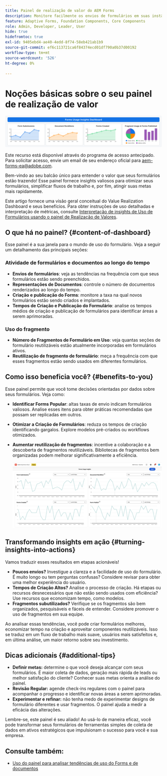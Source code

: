 ```yaml
---
title: Painel de realização de valor do AEM Forms
description: Monitore facilmente os envios de formulários em suas instâncias do AEM Forms com nosso painel de rastreamento intuitivo.
feature: Adaptive Forms, Foundation Components, Core Components
role: Admin, Developer, Leader, User
hide: true
hidefromtoc: true
exl-id: 9405ebd4-ae40-4edd-8f74-58eb421ab1b9
source-git-commit: ef6c113721ca6f84374ecd01df790a0b37d00192
workflow-type: tm+mt
source-wordcount: '526'
ht-degree: 0%

---
```


# Noções básicas sobre o seu painel de realização de valor

![Painel de realização do Fvalue](/help/edge/docs/forms/universal-editor/assets/forms-insights-banner.svg)


<span class="preview"> Este recurso está disponível através do programa de acesso antecipado. Para solicitar acesso, envie um email de seu endereço oficial para aem-forms-ea@adobe.com. <span>


Bem-vindo ao seu balcão único para entender o valor que seus formulários estão trazendo! Esse painel fornece insights valiosos para otimizar seus formulários, simplificar fluxos de trabalho e, por fim, atingir suas metas mais rapidamente.

Este artigo fornece uma visão geral conceitual do Value Realization Dashboard e seus benefícios. Para obter instruções de uso detalhadas e interpretação de métricas, consulte [Interpretação de insights de Uso de Formulários usando o painel de Realização de Valores](/help/forms/using-the-value-realization-dashboard.md).




## O que há no painel? {#content-of-dashboard}

Esse painel é a sua janela para o mundo de uso do formulário. Veja a seguir um detalhamento das principais seções:


### Atividade de formulários e documentos ao longo do tempo

* **Envios de formulários**: veja as tendências na frequência com que seus formulários estão sendo preenchidos.
* **Representações de Documentos**: controle o número de documentos renderizados ao longo do tempo.
* **Criação e publicação do Forms**: monitore a taxa na qual novos formulários estão sendo criados e implantados.
* **Tempos de Criação e Publicação do Formulário**: analise os tempos médios de criação e publicação de formulários para identificar áreas a serem aprimoradas.

### Uso do fragmento

* **Número de Fragmentos de Formulário em Uso**: veja quantas seções de formulário reutilizáveis estão atualmente incorporadas em formulários ativos.
* **Reutilização de fragmento de formulário**: meça a frequência com que esses fragmentos estão sendo usados em diferentes formulários.


## Como isso beneficia você? {#benefits-to-you}

Esse painel permite que você tome decisões orientadas por dados sobre seus formulários. Veja como:

* **Identificar Forms Popular**: altas taxas de envio indicam formulários valiosos. Analise esses itens para obter práticas recomendadas que possam ser replicadas em outros.
* **Otimizar a Criação de Formulários**: reduza os tempos de criação identificando gargalos. Explore modelos pré-criados ou workflows otimizados.
* **Aumentar reutilização de fragmentos**: incentive a colaboração e a descoberta de fragmentos reutilizáveis. Bibliotecas de fragmentos bem organizadas podem melhorar significativamente a eficiência.

  ![painel de realização de valor](/help/forms/assets/forms-usage-insights.png)


## Transformando insights em ação {#turning-insights-into-actions}

Vamos traduzir esses resultados em etapas acionáveis!

* **Poucos envios?** Investigue a clareza e a facilidade de uso do formulário. É muito longo ou tem perguntas confusas? Considere revisar para obter uma melhor experiência do usuário.
* **Tempos de Criação Altos?** Analise o processo de criação. Há etapas ou recursos desnecessários que não estão sendo usados com eficiência? Use recursos que economizam tempo, como modelos.
* **Fragmentos subutilizados?** Verifique se os fragmentos são bem organizados, pesquisáveis e fáceis de entender. Considere promover o uso de fragmentos em sua equipe.

Ao analisar essas tendências, você pode criar formulários melhores, economizar tempo na criação e aproveitar componentes reutilizáveis. Isso se traduz em um fluxo de trabalho mais suave, usuários mais satisfeitos e, em última análise, um maior retorno sobre seu investimento.

## Dicas adicionais {#additional-tips}

* **Definir metas:** determine o que você deseja alcançar com seus formulários. É maior coleta de dados, geração mais rápida de leads ou melhor satisfação do cliente? Conhecer suas metas orienta a análise do painel.
* **Revisão Regular:** agende check-ins regulares com o painel para acompanhar o progresso e identificar novas áreas a serem aprimoradas.
* **Experimentar e refinar:** não tenha medo de experimentar designs de formulário diferentes e usar fragmentos. O painel ajuda a medir a eficácia das alterações.

Lembre-se, este painel é seu aliado! Ao usá-lo de maneira eficaz, você pode transformar seus formulários de ferramentas simples de coleta de dados em ativos estratégicos que impulsionam o sucesso para você e sua empresa.

## Consulte também:

* [Uso do painel para analisar tendências de uso do Forms e de documentos](/help/forms/using-the-value-realization-dashboard.md)
